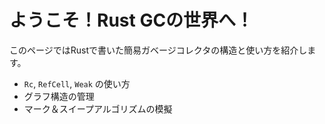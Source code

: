 # ようこそ！Rust GCの世界へ！

このページではRustで書いた簡易ガベージコレクタの構造と使い方を紹介します。

- `Rc`, `RefCell`, `Weak` の使い方
- グラフ構造の管理
- マーク＆スイープアルゴリズムの模擬